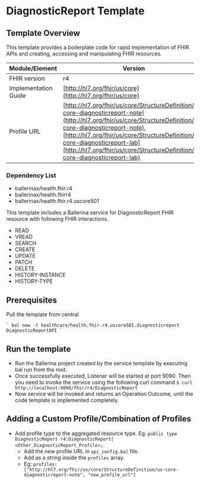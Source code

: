 # DiagnosticReport Template

## Template Overview

This template provides a boilerplate code for rapid implementation of FHIR APIs and creating, accessing and manipulating FHIR resources.

| Module/Element       | Version |
| -------------------- | ------- |
| FHIR version         | r4 |
| Implementation Guide | [http://hl7.org/fhir/us/core](http://hl7.org/fhir/us/core) |
| Profile URL          |[http://hl7.org/fhir/us/core/StructureDefinition/us-core-diagnosticreport-note](http://hl7.org/fhir/us/core/StructureDefinition/us-core-diagnosticreport-note), [http://hl7.org/fhir/us/core/StructureDefinition/us-core-diagnosticreport-lab](http://hl7.org/fhir/us/core/StructureDefinition/us-core-diagnosticreport-lab)|

### Dependency List

- ballerinax/health.fhir.r4
- ballerinax/health.fhirr4
- ballerinax/health.fhir.r4.uscore501

This template includes a Ballerina service for DiagnosticReport FHIR resource with following FHIR interactions.
- READ
- VREAD
- SEARCH
- CREATE
- UPDATE
- PATCH
- DELETE
- HISTORY-INSTANCE
- HISTORY-TYPE

## Prerequisites

Pull the template from central

    ` bal new -t healthcare/health.fhir.r4.uscore501.diagnosticreport DiagnosticReportAPI `

## Run the template

- Run the Ballerina project created by the service template by executing bal run from the root.
- Once successfully executed, Listener will be started at port 9090. Then you need to invoke the service using the following curl command
    ` $ curl http://localhost:9090/fhir/r4/DiagnosticReport `
- Now service will be invoked and returns an Operation Outcome, until the code template is implemented completely.

## Adding a Custom Profile/Combination of Profiles

- Add profile type to the aggregated resource type. Eg: `public type DiagnosticReport r4:DiagnosticReport|<Other_DiagnosticReport_Profile>;`.
    - Add the new profile URL in `api_config.bal` file.
    - Add as a string inside the `profiles` array.
    - Eg: `profiles: ["http://hl7.org/fhir/us/core/StructureDefinition/us-core-diagnosticreport-note", "new_profile_url"]`
